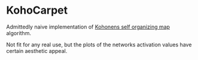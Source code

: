 # KohoCarpet

Admittedly naive implementation of [Kohonens self organizing map](https://en.wikipedia.org/wiki/Self-organizing_map) algorithm.

Not fit for any real use, but the plots of the networks activation values have certain aesthetic appeal. 

